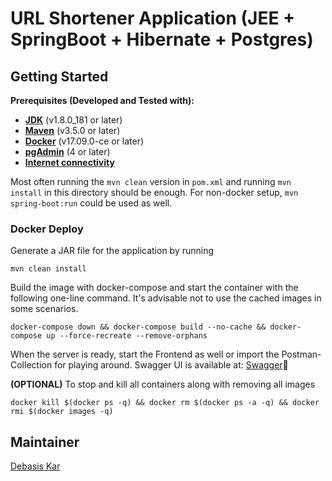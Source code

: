 # URL Shortener Application (JEE + SpringBoot + Hibernate + Postgres)
## Getting Started

**Prerequisites (Developed and Tested with):**

* **[JDK](http://www.oracle.com/technetwork/java/javase/downloads/jdk8-downloads-2133151.html)** (v1.8.0_181 or later)
* **[Maven](https://maven.apache.org/download.cgi)** (v3.5.0 or later)
* **[Docker](https://docs.docker.com/release-notes/docker-ce/)** (v17.09.0-ce or later)
* **[pgAdmin](https://www.pgadmin.org/download/)** (4 or later)
* **[Internet connectivity](https://dictionary.cambridge.org/dictionary/english/internet)**

Most often running the `mvn clean` version in `pom.xml` and running `mvn install` in this directory should be enough. For non-docker setup, `mvn spring-boot:run` could be used as well.

### Docker Deploy
Generate a JAR file for the application by running
```
mvn clean install
```
Build the image with docker-compose and start the container with the following one-line command. It's advisable not to use the cached images in some scenarios.

```
docker-compose down && docker-compose build --no-cache && docker-compose up --force-recreate --remove-orphans
```

When the server is ready, start the Frontend as well or import the Postman-Collection for playing around. Swagger UI is available at: [Swagger](http://localhost:8080/swagger-ui.html)🚀

**(OPTIONAL)** To stop and kill all containers along with removing all images
```
docker kill $(docker ps -q) && docker rm $(docker ps -a -q) && docker rmi $(docker images -q)
```

## Maintainer
[Debasis Kar](mailto:debasis.babun@gmail.com)
